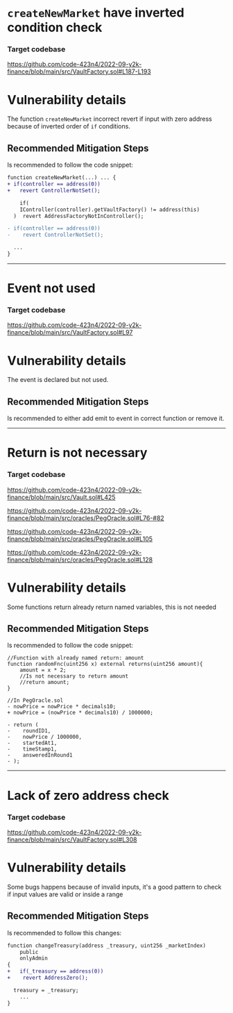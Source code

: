 # `createNewMarket` have inverted condition check
### Target codebase

https://github.com/code-423n4/2022-09-y2k-finance/blob/main/src/VaultFactory.sol#L187-L193

# **Vulnerability details**

The function `createNewMarket` incorrect revert if input with zero address because of inverted order of `if` conditions.

## **Recommended Mitigation Steps**

Is recommended to follow the code snippet:

```diff
function createNewMarket(...) ... {
+ if(controller == address(0))
+   revert ControllerNotSet();

	if(
    IController(controller).getVaultFactory() != address(this)
  )  revert AddressFactoryNotInController();

- if(controller == address(0))
-    revert ControllerNotSet();

  ...
}
```

---

# Event not used

### Target codebase

https://github.com/code-423n4/2022-09-y2k-finance/blob/main/src/VaultFactory.sol#L97

# **Vulnerability details**

The event is declared but not used.

## **Recommended Mitigation Steps**

Is recommended to either add emit to event in correct function or remove it.

---

# Return is not necessary

### Target codebase

https://github.com/code-423n4/2022-09-y2k-finance/blob/main/src/Vault.sol#L425

https://github.com/code-423n4/2022-09-y2k-finance/blob/main/src/oracles/PegOracle.sol#L76-#82

https://github.com/code-423n4/2022-09-y2k-finance/blob/main/src/oracles/PegOracle.sol#L105

https://github.com/code-423n4/2022-09-y2k-finance/blob/main/src/oracles/PegOracle.sol#L128

# **Vulnerability details**

Some functions return already return named variables, this is not needed

## **Recommended Mitigation Steps**

Is recommended to follow the code snippet:

```solidity
//Function with already named return: amount	
function randomFnc(uint256 x) external returns(uint256 amount){
	amount = x * 2;
	//Is not necessary to return amount
	//return amount;
}

//In PegOracle.sol
- nowPrice = nowPrice * decimals10;
+ nowPrice = (nowPrice * decimals10) / 1000000;

- return (
-    roundID1,
-    nowPrice / 1000000,
-    startedAt1,
-    timeStamp1,
-    answeredInRound1
- );
```

---

# Lack of zero address check

### Target codebase

https://github.com/code-423n4/2022-09-y2k-finance/blob/main/src/VaultFactory.sol#L308

# **Vulnerability details**

Some bugs happens because of invalid inputs, it's a good pattern to check if input values are valid or inside a range

## **Recommended Mitigation Steps**

Is recommended to follow this changes:

```diff
function changeTreasury(address _treasury, uint256 _marketIndex)
    public
    onlyAdmin
{
+	if(_treasury == address(0))
+    revert AddressZero();

  treasury = _treasury;
	...
}
```